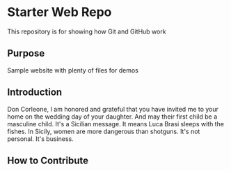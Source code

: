 # Starter Web Repo

This repository is for showing how Git and GitHub work

## Purpose

Sample website with plenty of files for demos

## Introduction
Don Corleone, I am honored and grateful that you have invited me to your home on the wedding day of your daughter. And may their first child be a masculine child. It's a Sicilian message. It means Luca Brasi sleeps with the fishes. In Sicily, women are more dangerous than shotguns. It's not personal. It's business.

## How to Contribute